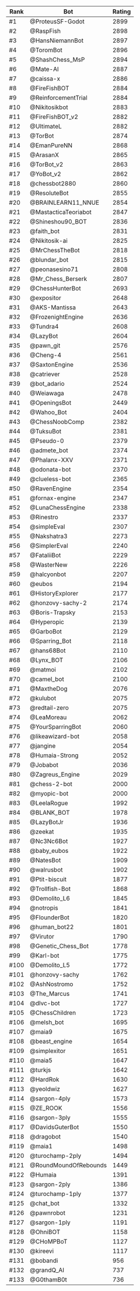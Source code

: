 Rank|Bot|Rating
---|---|---
#1|@ProteusSF-Godot|2899
#2|@RaspFish|2898
#3|@HansNiemannBot|2897
#4|@ToromBot|2896
#5|@ShashChess_MsP|2894
#6|@Mate-AI|2887
#7|@caissa-x|2886
#8|@FireFishBOT|2884
#9|@ReinforcementTrial|2884
#10|@Nikitosikbot|2883
#11|@FireFishBOT_v2|2882
#12|@UltimateL|2882
#13|@TorBot|2874
#14|@EmanPureNN|2868
#15|@ArasanX|2865
#16|@TorBot_v2|2863
#17|@YoBot_v2|2862
#18|@chessbot2880|2860
#19|@ResoluteBot|2855
#20|@BRAINLEARN11_NNUE|2854
#21|@MastacticaTeoriabot|2847
#22|@Shineshou90_BOT|2836
#23|@faith_bot|2831
#24|@Nikitosik-ai|2825
#25|@MrChessTheBot|2818
#26|@blundar_bot|2815
#27|@peonasesino71|2808
#28|@Mr_Chess_Berserk|2807
#29|@ChessHunterBot|2693
#30|@expositor|2648
#31|@AKS-Mantissa|2643
#32|@FrozenightEngine|2636
#33|@Tundra4|2608
#34|@LazyBot|2604
#35|@pawn_git|2576
#36|@Cheng-4|2561
#37|@SaxtonEngine|2536
#38|@catriever|2528
#39|@bot_adario|2524
#40|@Weiawaga|2478
#41|@OpeningsBot|2449
#42|@Wahoo_Bot|2404
#43|@ChessNoobComp|2382
#44|@TuksuBot|2381
#45|@Pseudo-0|2379
#46|@admete_bot|2374
#47|@Phalanx-XXV|2371
#48|@odonata-bot|2370
#49|@clueless-bot|2365
#50|@RavenEngine|2354
#51|@fornax-engine|2347
#52|@LunaChessEngine|2338
#53|@Rinestro|2337
#54|@simpleEval|2307
#55|@Nakshatra3|2273
#56|@SimplerEval|2240
#57|@FataliiBot|2229
#58|@WasterNew|2226
#59|@halcyonbot|2207
#60|@eubos|2194
#61|@HistoryExplorer|2177
#62|@honzovy-sachy-2|2174
#63|@Boris-Trapsky|2153
#64|@Hyperopic|2139
#65|@GarboBot|2129
#66|@Sparring_Bot|2118
#67|@hans68Bot|2110
#68|@Lynx_BOT|2106
#69|@matmoi|2102
#70|@camel_bot|2100
#71|@MaxtheDog|2076
#72|@kulubot|2075
#73|@redtail-zero|2075
#74|@LeaMoreau|2062
#75|@YourSparringBot|2060
#76|@likeawizard-bot|2058
#77|@jangine|2054
#78|@Humaia-Strong|2052
#79|@Jobabot|2036
#80|@Zagreus_Engine|2029
#81|@chess-2-bot|2000
#82|@myopic-bot|2000
#83|@LeelaRogue|1992
#84|@BLANK_BOT|1978
#85|@LazyBotJr|1936
#86|@zeekat|1935
#87|@Nc3Nc6Bot|1927
#88|@baby_eubos|1922
#89|@NatesBot|1909
#90|@walrusbot|1902
#91|@Ptit-biscuit|1877
#92|@Trollfish-Bot|1868
#93|@Demolito_L6|1845
#94|@notropis|1841
#95|@FlounderBot|1820
#96|@human_bot22|1801
#97|@Virutor|1790
#98|@Genetic_Chess_Bot|1778
#99|@Karl-bot|1775
#100|@Demolito_L5|1772
#101|@honzovy-sachy|1762
#102|@AshNostromo|1752
#103|@The_Marcus|1741
#104|@dlvc-bot|1727
#105|@ChessChildren|1723
#106|@melsh_bot|1695
#107|@maia9|1675
#108|@beast_engine|1654
#109|@simplexitor|1651
#110|@maia5|1647
#111|@turkjs|1642
#112|@HardRok|1630
#113|@yeoldwiz|1627
#114|@sargon-4ply|1573
#115|@ZE_ROOK|1556
#116|@sargon-3ply|1555
#117|@DavidsGuterBot|1550
#118|@dragobot|1540
#119|@maia1|1498
#120|@turochamp-2ply|1494
#121|@RoundMoundOfRebounds|1449
#122|@Humaia|1391
#123|@sargon-2ply|1386
#124|@turochamp-1ply|1377
#125|@chat_bot|1332
#126|@pawnrobot|1231
#127|@sargon-1ply|1191
#128|@OhniBOT|1158
#129|@CHoMPBoT|1127
#130|@kireevi|1117
#131|@bobandi|956
#132|@grandQ_AI|737
#133|@G0thamB0t|736
